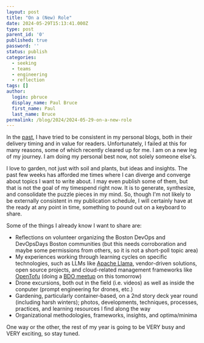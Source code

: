 ```yaml
---
layout: post
title: "On a (New) Role"
date: 2024-05-29T15:13:41.000Z
type: post
parent_id: '0'
published: true
password: ''
status: publish
categories:
  - seeking
  - teams
  - engineering
  - reflection
tags: []
author:
  login: pbruce
  display_name: Paul Bruce
  first_name: Paul
  last_name: Bruce
permalink: /blog/2024/2024-05-29-on-a-new-role
---
```


In the [past](/blog/2020/09/personal-log-2020-09-02/), I have tried to be consistent in my personal blogs, both in their delivery timing and in value for readers. Unfortunately, I failed at this for many reasons, some of which recently cleared up for me. I am on a new leg of my journey. I am doing my personal best now, not solely someone else's.

I love to garden, not just with soil and plants, but ideas and insights. The past few weeks has afforded me times where I can diverge and converge about topics I want to write about. I may even publish some of them, but that is not the goal of my timespend right now. It is to generate, synthesize, and consolidate the puzzle pieces in my mind. So, though I'm not likely to be externally consistent in my publication schedule, I will certainly have at the ready at any point in time, something to pound out on a keyboard to share. 

Some of the things I already know I want to share are:

* Reflections on volunteer organizing the Boston DevOps and DevOpsDays Boston communities (but this needs corroboration and maybe some permissions from others, so it is not a short-poll topic area)
* My experiences working through learning cycles on specific technologies, such as LLMs like [Apache Llama](https://news.ycombinator.com/item?id=35344787), vendor-driven solutions, open source projects, and cloud-related management frameworks like [OpenTofu](https://opentofu.org/) (doing a [BDO meetup](https://www.meetup.com/boston-devops/events/301065227/) on this tomorrow)
* Drone excursions, both out in the field (i.e. videos) as well as inside the conputer (prompt engineering for drones, etc.)
* Gardening, particularly container-based, on a 2nd story deck year round (including harsh winters); photos, developments, techniques, processes, practices, and learning resources I find along the way
* Organizational methodologies, frameworks, insights, and optima/minima

One way or the other, the rest of my year is going to be VERY busy and VERY exciting, so stay tuned.